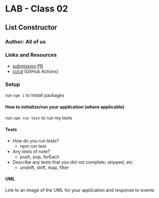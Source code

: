 # LAB - Class 02

## List Constructor

### Author: All of us

### Links and Resources

- [submission PR](http://xyz.com)
- [ci/cd](https://github.com/bnates/list-constructor/actions?query=workflow%3A%22Node+CI%22) (GitHub Actions)

### Setup
run `npm i` to install packages

#### How to initialize/run your application (where applicable)
run `npm run test` to run my tests

#### Tests

- How do you run tests?
  - npm run test
- Any tests of note?
  - push, pop, forEach
- Describe any tests that you did not complete, skipped, etc
  - unshift, shift, map, filter

#### UML

Link to an image of the UML for your application and response to events
